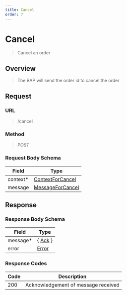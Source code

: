 ```yaml
---
title: Cancel
order: 7
---
```


# Cancel

> Cancel an order

## Overview

> The BAP will send the order id to cancel the order

## Request

### URL

> /cancel

### Method

> _POST_

### Request Body Schema

| **Field** | **Type**                                                                       |
| --------- | ------------------------------------------------------------------------------ |
| context\* | [ContextForCancel](/reference/0.9.3/core/schema-reference/contextforcancel) |
| message   | [MessageForCancel](/reference/0.9.3/core/schema-reference/messageforcancel) |

## Response

### Response Body Schema

| **Field** | **Type**                                                 |
| --------- | -------------------------------------------------------- |
| message\* | { [Ack](/reference/0.9.3/core/schema-reference/ack) } |
| error     | [Error](/reference/0.9.3/core/schema-reference/error) |

### Response Codes

| **Code** | **Description**                     |
| -------- | ----------------------------------- |
| 200      | Acknowledgement of message received |
